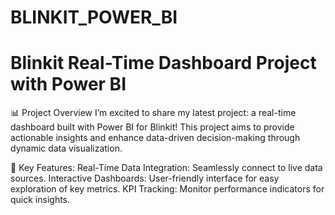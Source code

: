 # BLINKIT_POWER_BI
# Blinkit Real-Time Dashboard Project with Power BI
📊 Project Overview
I’m excited to share my latest project: a real-time dashboard built with Power BI for Blinkit! This project aims to provide actionable insights and enhance data-driven decision-making through dynamic data visualization.

🔑 Key Features:
Real-Time Data Integration: Seamlessly connect to live data sources.
Interactive Dashboards: User-friendly interface for easy exploration of key metrics.
KPI Tracking: Monitor performance indicators for quick insights.
